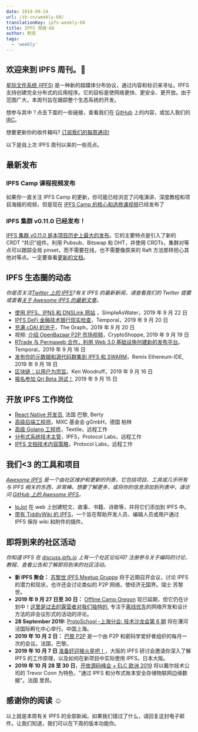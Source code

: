 ```yaml
---
date: 2019-09-24
url: /zh-cn/weekly-60/
translationKey: ipfs-weekly-60
title: IPFS 周报-60
author: 默奕
tags:
  - 'weekly'
---
```


## 欢迎来到 IPFS 周刊。👋

[星际文件系统 (IPFS)](https://ipfs.io/) 是一种新的超媒体分布协议，通过内容和标识来寻址。IPFS 支持创建完全分布式的应用程序。它的目标是使网络更快、更安全、更开放。由于范围广大，本周刊旨在跟踪整个生态系统的开发。

想参与其中？点击下面的一些链接，查看我们在 [GitHub](https://github.com/ipfs) 上的内容，或加入我们的 [IRC](https://riot.im/app/#/room/#ipfs:matrix.org)。

想要更新你的收件箱吗? [订阅我们的每周通讯!](http://eepurl.com/gL2Pi5)

以下是自上次 IPFS 周刊以来的一些亮点。

## 最新发布

### IPFS Camp 课程视频发布

如果你一直关注 IPFS Camp 的更新，你可能已经浏览了闪电演讲、深度教程和项目海报的视频，但是现在 [IPFS Camp 的核心和选修课视频](https://blog.ipfs.io/2019-09-18-ipfs-camp-course-videos/)已经发布了

### IPFS 集群 v0.11.0 已经发布！

[IPFS 集群 v0.11.0 是本项目历史上最大的发布](https://github.com/ipfs/ipfs-cluster/blob/master/CHANGELOG.md)。它的主要特点是引入了新的 CRDT “共识”组件。利用 Pubsub、Bitswap 和 DHT，并使用 CRDTs，集群对等点可以跟踪全局 pinset，而不需要在线，也不需要像原来的 Raft 方法那样担心其他对等点。一定要查看[更新的文档](https://cluster.ipfs.io/documentation/)。

## IPFS 生态圈的动态

_你是否关注[Twitter 上的 IPFS](https://twitter.com/IPFSbot)?有关 IPFS 的最新新闻，请查看我们的 Twitter 提要或查看[关于 Awesome IPFS 的最新文章](https://awesome.ipfs.io/articles/)。_

- [使用 IPFS、IPNS 和 DNSLink 网站](https://simpleaswater.com/ipfs/tutorials/hosting_website_on_ipfs_ipns_dnslink) ，SimpleAsWater，2019 年 9 月 22 日
- [IPFS DeFi 金融技术银行现实检查](https://medium.com/temporal-cloud/ipfs-defi-fintech-banking-reality-check-b87811d27cec)，Temporal，2019 年 9 月 20 日
- [充满 cDAI 的池子](https://medium.com/graphprotocol/pool-full-of-cdai-6b0d9ba0cf35)，The Graph，2019 年 9 月 20 日
- 视频: [介绍 OpenBazaar P2P 市场视频](https://www.youtube.com/watch?v=kcHDu0EjGF0)，CryptoShoppe, 2019 年 9 月 19 日
- [RTrade 与 Permaweb 合作，利用 Web 3.0 基础设施创建新的发布平台](https://medium.com/temporal-cloud/rtrade-partners-with-permaweb-utilizing-web-3-0-infrastructure-to-create-new-publishing-platform-e1e09d333ab7)。Temporal，2019 年 9 月 18 日
- [发布你的元数据和源代码群集到 IPFS 和 SWARM](https://medium.com/remix-ide/publish-your-metadata-and-sourcecode-to-swarm-and-ipfs-bf3fcd179cd6)，Remix Ethereum-IDE, 2019 年 9 月 18 日
- [区块链：以用户为宗旨](https://medium.com/realitems/blockchain-thinking-big-for-users-ef91b4399793)。Ken Woodruff，2019 年 9 月 16 日
- [报名参加 Qri Beta 测试！](https://qri.io/beta/) 2019 年 9 月 15 日

## 开放 IPFS 工作岗位

- [React Native 开发员](https://berty.tech/jobs/react-native-developer/), 法国 巴黎, Berty
- [高级后端工程师](https://www.golangprojects.com/golang-go-job-dcr-Senior-Backend-Engineer-Berlin-MXC-Foundation-gGmbH.html)，MXC 基金会 gGmbH，德国 柏林
- [高级 Golang 工程师](https://www.golangprojects.com/golang-go-job-def-Senior-Golang-Engineer-Remote-Textile.html)，Textile，远程工作
- [分布式系统技术主管](https://jobs.lever.co/protocol/9283f9b0-de64-4e1f-a221-5d02b0202198)，IPFS，Protocol Labs，远程工作
- [IPFS 文档技术内容策略](https://jobs.lever.co/protocol/e7db2c84-afd7-44a4-9a27-449c751d8289)，Protocol Labs，远程工作

## 我们<3 的工具和项目

_[Awesome IPFS](https://awesome.ipfs.io/) 是一个由社区维护和更新的列表，它包括项目、工具或几乎所有与 IPFS 相关的东西，非常棒。想要了解更多，或将你的信息添加到列表中，请访问 [GitHub 上的 Awesome IPFS](https://github.com/ipfs/awesome-ipfs)。_

- [IpJot](https://ipjot.herokuapp.com/) 在 web 上创建短文、故事、书籍、诗歌等，并将它们添加到 IPFS 中。
- [带有 TiddlyWiki 的 IPFS](https://github.com/xmaysonnave/tiddlywiki-ipfs)，一个旨在帮助开发人员、编辑人员或用户通过 IPFS 保存 wiki 和附件的插件。

## 即将到来的社区活动

_你知道 IPFS 在 [discuss.ipfs.io](https://discuss.ipfs.io/) 上有一个社区论坛吗? 注册参与关于编码的讨论、教程、查看公告和了解即将到来的社区活动。_

- **新 IPFS 聚会：** [苏黎世 IPFS Meetup Gruppe](https://www.meetup.com/Zurich-IPFS-Meetup-Gruppe/) 将于近期召开会议，讨论 IPFS 的潜力和现状，也许还会讨论类似的 P2P 网络，使经济无国界。瑞士 苏黎世。
- **2019 年 9 月 27 日至 30 日：** [Offline Camp Oregon](http://offlinefirst.org/camp/) 现已延期，但它仍在计划中！[这里是过去的露营者对我们独特的](https://youtu.be/FNtpPW_7H1k), 专注于[离线优先](http://offlinefirst.org/)的网络开发和设计方法的非会议形式的活动的评论。
- **28 September 2019:** [ProtoSchool -上海分会: 技术沙龙会第 6 期](https://www.meetup.com/Shanghai-Decentralized-Systems-Meetup-Group/events/264683729/) 将在漕河泾国际孵化中心举行。中国上海。
- **2019 年 10 月 2 日：** [巴黎 P2P](https://p2p.paris/en/) 是一个由 P2P 和密码学爱好者组织的每月一次的会议。法国，巴黎。
- **2019 年 10 月 7 日** [准备好迎接火星吧！](https://www.eventbrite.com/e/ipfs-workshop-in-osaka-tickets-73598149045)，大阪的 IPFS 研讨会邀请你深入了解 IPFS 的工作原理，以及如何在新项目中实际使用 IPFS。日本大阪。
- **2019 年 10 月 28 至 30 日**，[开放源码峰会 + ELC 欧洲 2019](https://osseu19.sched.com/event/TLD8) 将以戴尔技术公司的 Trevor Conn 为特色，"通过 IPFS 和分布式账本安全存储物联网边缘数据"。法国 里昂。

## 感谢你的阅读 ☺️

以上就是本周有关 IPFS 的全部新闻。如果我们错过了什么，请回复这封电子邮件。让我们知道，我们可以在下周的版本功能你。
